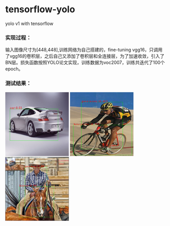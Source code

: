 # tensorflow-yolo
yolo v1 with tensorflow 
### 实现过程：<br>
输入图像尺寸为[448,448],训练网络为自己搭建的，fine-tuning vgg16，只调用了vgg16的卷积层，之后自己又添加了卷积层和全连接层，为了加速收敛，引入了BN层。损失函数按照YOLO论文实现，训练数据为voc2007，训练共迭代了100个epoch。
### 测试结果：<br>
<img src="https://github.com/qiejun/tensorflow-yolo/blob/master/pictures/b.jpg" width="200" height="200" alt="img">
<img src="https://github.com/qiejun/tensorflow-yolo/blob/master/pictures/a.jpg" width="200" height="200" alt="img">
<img src="https://github.com/qiejun/tensorflow-yolo/blob/master/pictures/c.jpg" width="200" height="200" alt="img">
